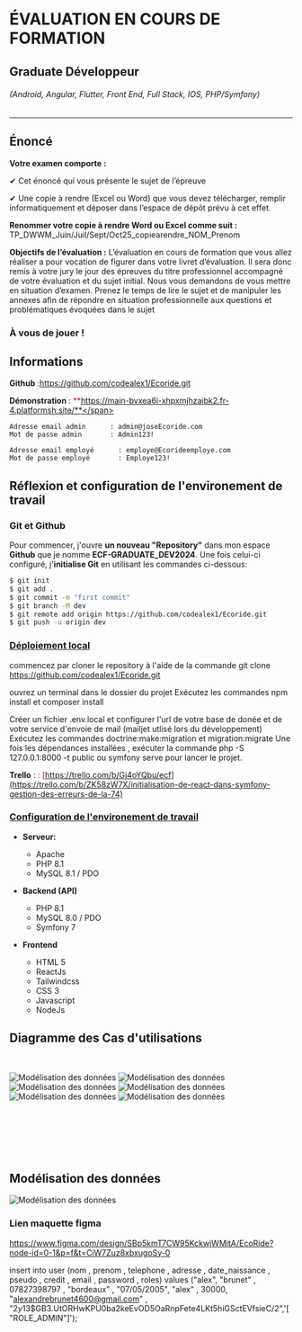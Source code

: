 # ÉVALUATION EN COURS DE FORMATION
## Graduate Développeur
###### (Android, Angular, Flutter, Front End, Full Stack, IOS, PHP/Symfony)

---

## Énoncé

**Votre examen comporte :**

✔ Cet énoncé qui vous présente le sujet de l’épreuve

✔ Une copie à rendre (Excel ou Word) que vous devez télécharger, remplir informatiquement et déposer dans l’espace de dépôt prévu à cet effet.


**Renommer votre copie à rendre Word ou Excel comme suit :**
TP_DWWM_Juin/Juil/Sept/Oct25_copiearendre_NOM_Prenom

**Objectifs de l’évaluation :**
L’évaluation en cours de formation que vous allez réaliser a pour vocation de figurer dans votre livret d’évaluation. Il sera donc remis à votre jury le jour des épreuves du titre professionnel accompagné de votre évaluation et du sujet initial.
Nous vous demandons de vous mettre en situation d’examen. Prenez le temps de lire le sujet et de manipuler les annexes afin de répondre en situation professionnelle aux questions et problématiques évoquées dans le sujet


### À vous de jouer !

## Informations

**Github** :https://github.com/codealex1/Ecoride.git

**Démonstration** : <span style="color:red">**https://main-bvxea6i-xhpxmjhzaibk2.fr-4.platformsh.site/**</span>

    Adresse email admin      : admin@joseEcoride.com
    Mot de passe admin       : Admin123!

    Adresse email employé      : employe@Ecorideemploye.com
    Mot de passe employé       : Employe123!

   

## Réflexion et configuration de l'environement de travail 

### Git et Github

Pour commencer, j'ouvre **un nouveau "Repository"** dans mon espace **Github** que je nomme **ECF-GRADUATE_DEV2024**.
Une fois celui-ci configuré, j'**initialise Git** en utilisant les commandes ci-dessous:

```bash
$ git init
$ git add .
$ git commit -m "first commit"
$ git branch -M dev
$ git remote add origin https://github.com/codealex1/Ecoride.git
$ git push -u origin dev
```

### <span style="text-decoration:underline">Déploiement local</span>

commencez par cloner le repository à l'aide de la commande git clone https://github.com/codealex1/Ecoride.git

ouvrez un terminal dans le dossier du projet
Exécutez les commandes npm install et composer install

Créer un fichier .env.local et configurer l'url de votre base de donée et de votre service d'envoie de mail (mailjet utlisé lors du développement)
Exécutez les commandes doctrine:make:migration et migration:migrate
Une fois les dépendances installées , exécuter la commande php -S 127.0.0.1:8000 -t public ou symfony serve pour lancer le projet.




**Trello** : <span style="color:red">: [https://trello.com/b/Gj4oYQbu/ecf](https://trello.com/b/ZK58zW7X/initialisation-de-react-dans-symfony-gestion-des-erreurs-de-la-74)</span>



### <span style="text-decoration:underline">Configuration de l'environement de travail</span>


- **Serveur:**
    + Apache
    + PHP 8.1
    + MySQL 8.1 / PDO


- **Backend (API)**
    + PHP 8.1
    + MySQL 8.0 / PDO
    + Symfony 7


- **Frontend**
    + HTML 5
    + ReactJs
    + Tailwindcss
    + CSS 3
    + Javascript
    + NodeJs
    


## Diagramme des Cas d'utilisations

<br />

![Modélisation des données](cas_utilisation1.png)
![Modélisation des données](cas_utilisation2.png)
![Modélisation des données](cas_utilisation3.png)
![Modélisation des données](cas_utilisation4.png)
![Modélisation des données](cas_utilisation5.png)
![Modélisation des données](cas_utilisation6.png)

<br /><br />

<br /><br />
## Modélisation des données

![Modélisation des données](bdd.png)


### Lien maquette figma 

https://www.figma.com/design/SBp5kmT7CW95KckwjWMitA/EcoRide?node-id=0-1&p=f&t=CiW7Zuz8xbxugoSy-0




insert into user (nom , prenom , telephone , adresse , date_naissance , pseudo , credit , email , password , roles) values ("alex", "brunet" , 07827398797 , "bordeaux" , "07/05/2005", "alex" , 30000, "alexandrebrunet4600@gmail.com" , "$2y$13$GB3.UtORHwKPU0ba2keEvOD5OaRnpFete4LKt5hiGSctEVfsieC/2",'[ "ROLE_ADMIN"]');
